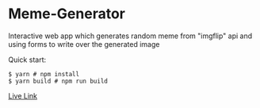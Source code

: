 # Meme-Generator

Interactive web app which generates random meme from "imgflip" api and using forms to write over the generated image

Quick start:

```
$ yarn # npm install
$ yarn build # npm run build
````

[Live Link](https://graceful-crostata-7e7a82.netlify.app/)